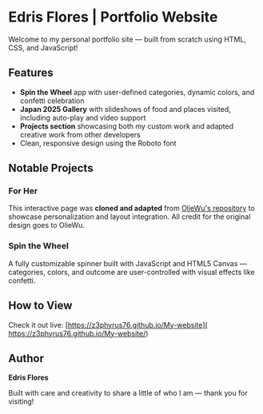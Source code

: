 # Edris Flores | Portfolio Website

Welcome to my personal portfolio site — built from scratch using HTML, CSS, and JavaScript!

## Features
- **Spin the Wheel** app with user-defined categories, dynamic colors, and confetti celebration
- **Japan 2025 Gallery** with slideshows of food and places visited, including auto-play and video support
- **Projects section** showcasing both my custom work and adapted creative work from other developers
- Clean, responsive design using the Roboto font

## Notable Projects

### For Her
This interactive page was **cloned and adapted** from [OlieWu's repository](https://github.com/OlieWu/tinawina) to showcase personalization and layout integration. All credit for the original design goes to OlieWu.

### Spin the Wheel
A fully customizable spinner built with JavaScript and HTML5 Canvas — categories, colors, and outcome are user-controlled with visual effects like confetti.

## How to View
Check it out live: [https://z3phyrus76.github.io/My-website]( https://z3phyrus76.github.io/My-website/)

## Author
**Edris Flores**

Built with care and creativity to share a little of who I am — thank you for visiting!
